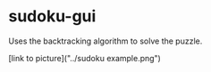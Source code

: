 # sudoku-gui

Uses the backtracking algorithm to solve the puzzle.

[link to picture]("../sudoku example.png")